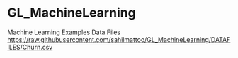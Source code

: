 # GL_MachineLearning
Machine Learning Examples
Data Files 
https://raw.githubusercontent.com/sahilmattoo/GL_MachineLearning/DATAFILES/Churn.csv

